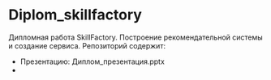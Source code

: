 # Diplom_skillfactory
Дипломная работа SkillFactory. Построение рекомендательной системы и создание сервиса.
Репозиторий содержит:
* Презентацию: Диплом_презентация.pptx
* 
